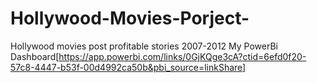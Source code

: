 # Hollywood-Movies-Porject-
Hollywood movies post profitable stories 2007-2012
My PowerBi Dashboard[https://app.powerbi.com/links/0GjKQge3cA?ctid=6efd0f20-57c8-4447-b53f-00d4992ca50b&pbi_source=linkShare]
